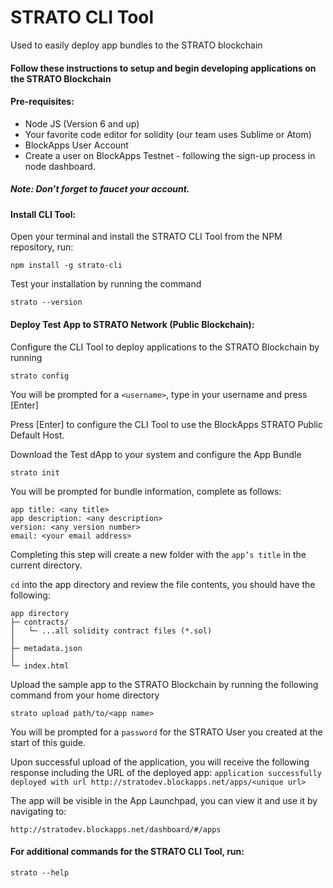 # STRATO CLI Tool
Used to easily deploy app bundles to the STRATO blockchain

#### Follow these instructions to setup and begin developing applications on the STRATO Blockchain

#### Pre-requisites:

- Node JS (Version 6 and up)
- Your favorite code editor for solidity (our team uses Sublime or Atom)
- BlockApps User Account
- Create a user on BlockApps Testnet - following the sign-up process in node dashboard.
##### Note: Don’t forget to faucet your account.


#### Install CLI Tool:

Open your terminal and install the STRATO CLI Tool from the NPM repository, run:

```
npm install -g strato-cli
```

Test your installation by running the command 
	
```
strato --version
```

#### Deploy Test App to STRATO Network (Public Blockchain):

Configure the CLI Tool to deploy applications to the STRATO Blockchain by running

```
strato config
```

You will be prompted for a `<username>`, type in your username and press [Enter]

Press [Enter] to configure the CLI Tool to use the BlockApps STRATO Public Default Host.

Download the Test dApp to your system and configure the App Bundle
	
```
strato init
```

You will be prompted for bundle information, complete as follows:

```
app title: <any title>
app description: <any description>
version: <any version number>   
email: <your email address>
```

Completing this step will create a new folder with the `app’s title` in the current directory.

`cd` into the app directory and review the file contents, you should have the following:

```
app directory
├─ contracts/
│   └─ ...all solidity contract files (*.sol)
│
├─ metadata.json
│
└─ index.html
```

Upload the sample app to the STRATO Blockchain by running the following command from your home directory

```
strato upload path/to/<app name>
```

You will be prompted for a `password` for the STRATO User you created at the start of this guide.

Upon successful upload of the application, you will receive the following response including the URL of the deployed app:
`
application successfully deployed with url http://stratodev.blockapps.net/apps/<unique url>
`

The app will be visible in the App Launchpad, you can view it and use it by navigating to:

`http://stratodev.blockapps.net/dashboard/#/apps`


#### For additional commands for the STRATO CLI Tool, run:

```
strato --help
```
